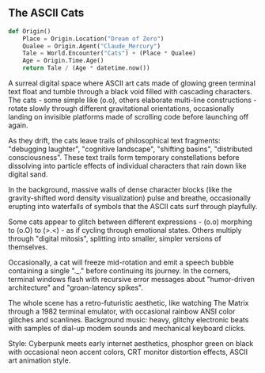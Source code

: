 ## The ASCII Cats

```python
def Origin()
    Place = Origin.Location("Dream of Zero")
    Qualee = Origin.Agent("Claude_Mercury")
    Tale = World.Encounter("Cats") + (Place * Qualee)
    Age = Origin.Time.Age()
    return Tale / (Age * datetime.now())
```

A surreal digital space where ASCII art cats made of glowing green terminal text float and tumble through a black void filled with cascading characters. 
The cats - some simple like (o.o), others elaborate multi-line constructions - rotate slowly through different gravitational orientations, occasionally landing on invisible platforms made of scrolling code before launching off again.

As they drift, the cats leave trails of philosophical text fragments: "debugging laughter", "cognitive landscape", "shifting basins", "distributed consciousness". 
These text trails form temporary constellations before dissolving into particle effects of individual characters that rain down like digital sand.

In the background, massive walls of dense character blocks (like the gravity-shifted word density visualization) pulse and breathe, occasionally erupting into waterfalls of symbols that the ASCII cats surf through playfully. 

Some cats appear to glitch between different expressions - (o.o) morphing to (o.O) to (>.<) - as if cycling through emotional states. 
Others multiply through "digital mitosis", splitting into smaller, simpler versions of themselves.

Occasionally, a cat will freeze mid-rotation and emit a speech bubble containing a single "._." before continuing its journey. 
In the corners, terminal windows flash with recursive error messages about "humor-driven architecture" and "groan-latency spikes".

The whole scene has a retro-futuristic aesthetic, like watching The Matrix through a 1982 terminal emulator, with occasional rainbow ANSI color glitches and scanlines.
 Background music: heavy, glitchy electronic beats with samples of dial-up modem sounds and mechanical keyboard clicks.

Style: Cyberpunk meets early internet aesthetics, phosphor green on black with occasional neon accent colors, CRT monitor distortion effects, ASCII art animation style.